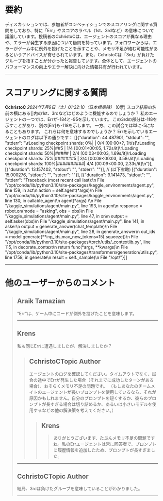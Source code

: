 # 要約 
ディスカッションでは、参加者がコンペティションでのスコアリングに関する質問をしており、特に「Err」やスコアのラベル（1st、3rdなど）の意味について議論しています。投稿者のCchristoCは、エージェントのスコアが異なる理由や、エラーが発生する原因について疑問を持っています。フォロワーからは、エラーがゲーム中に例外を投げたことを示すことや、メモリ不足が絡む可能性があるというアドバイスが寄せられています。また、CchristoCは「3rd」が負けたグループを指すことが分かったと報告しています。全体として、エージェントのパフォーマンスの向上やエラー解決に向けた情報共有が行われています。

---
# スコアリングに関する質問
**CchristoC** *2024年7月6日（土）01:32:10（日本標準時）* (0票)
スコア結果の名前の横にある[]内の1st、3rdなどはどのように機能するのでしょうか？ 
私のエージェントの一つでは、Errが-184と-95を示しています。 
この3rdの部分は-118を示すことがあり、別の[Err]も-118を示します。 
一方、この試合では単に-5になることもあります。 
これらは何を意味するのでしょうか？ 
Errを示しているエージェントのログは以下の通りです：
[[{"duration": 44.487901, "stdout": "", "stderr": "\rLoading checkpoint shards:   0%|          | 0/4 [00:00<?, ?it/s]\rLoading checkpoint shards:  25%|##5       | 1/4 [00:01<00:05,  1.72s/it]\rLoading checkpoint shards:  50%|#####     | 2/4 [00:03<00:03,  1.69s/it]\rLoading checkpoint shards:  75%|#######5  | 3/4 [00:09<00:03,  3.58s/it]\rLoading checkpoint shards: 100%|##########| 4/4 [00:09<00:00,  2.33s/it]\n"}],
 [{"duration": 13.157402, "stdout": "", "stderr": ""}],
 // (以下省略)
  [{"duration": 15.000276, "stdout": "", "stderr": ""}],
 [{"duration": 9.141473, "stdout": "", "stderr": "Traceback (most recent call last):\n  File \"/opt/conda/lib/python3.10/site-packages/kaggle_environments/agent.py\", line 159, in act\n    action = self.agent(*args)\n  File \"/opt/conda/lib/python3.10/site-packages/kaggle_environments/agent.py\", line 130, in callable_agent\n    agent(*args) \\\n  File \"/kaggle_simulations/agent/main.py\", line 193, in agent\n    response = robot.on(mode = \"asking\", obs = obs)\n  File \"/kaggle_simulations/agent/main.py\", line 47, in on\n    output = self.asker(obs)\n  File \"/kaggle_simulations/agent/main.py\", line 141, in asker\n    output = generate_answer(chat_template)\n  File \"/kaggle_simulations/agent/main.py\", line 28, in generate_answer\n    out_ids = model.generate(**inp_ids,max_new_tokens=15).squeeze()\n  File \"/opt/conda/lib/python3.10/site-packages/torch/utils/_contextlib.py\", line 115, in decorate_context\n    return func(*args, **kwargs)\n  File \"/opt/conda/lib/python3.10/site-packages/transformers/generation/utils.py\", line 1758, in generate\n    result = self._sample(\n  File \"/opt/"}]]

---
# 他のユーザーからのコメント
> ## Araik Tamazian
> 
> "Err"は、ゲーム中にコードが例外を投げたことを意味します。
> 
> ---
> ## Krens
> 
> 私も同じErrに遭遇しましたが、解決しましたか？
> 
> > ## CchristoCTopic Author
> > 
> > エージェントのログを確認してください。タイムアウトでなく、試合の途中でErrが発生した場合（それまでに成功したターンがある場合）、おそらくメモリ不足の問題です。 （もしあなたのチームメイトのエージェントが長いプロンプトを使用しているなら、それが原因かもしれません。自分のプロンプトを短くするか、彼らのプロンプトが長すぎる場合は切り詰めるか、あるいは小さいモデルを使用するなどの他の解決策を考えてください。）
> > 
> > 
> > > ## Krens
> > > > ありがとうございます、たぶんメモリ不足の問題ですね。私のErrエージェントは常に回答者で、プロンプトに履歴情報を追加したため、プロンプトが長すぎました。
> > > > 
> > > > 
> ---
> ## CchristoCTopic Author
> 
> 結局、3rdは負けたグループを意味していることがわかりました。
> 
> ---
